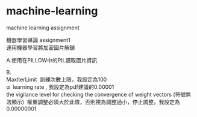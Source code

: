 # machine-learning
machine learning assignment

機器學習導論 assignment1  
運用機器學習將加密圖片解鎖  
  
A.使用在PILLOW中的PIL讀取圖片資訊  
  
B.  
MaxlterLimit  訓練次數上限，我設定為100  
α  learning rate , 我設定為pdf建議的0.00001  
the vigilance level for checking the convergence of weight vectors (符號無法顯示)  權重調整必須大於此值，否則視為調整過小，停止調整，我設定為0.00000001  
